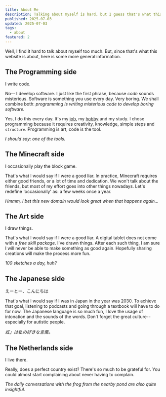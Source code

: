 ```yaml
---
title: About Me
description: Talking about myself is hard, but I guess that's what this website is for...
published: 2025-07-03
updated: 2025-07-03
tags:
  - about
featured: 2
---
```


Well, I find it hard to talk about myself too much.
But, since that's what this website is about,
here is some more general information.

## The Programming side

I write code.

No-- I develop software.
I just like the first phrase, because *code* sounds misterious.
Software is something you use every day. Very boring.
We shall combine both: *programming is writing misterious code to develop boring software.*

Yes, I do this every day. It's my [job](/img/job_application.jpg), my [hobby](https://github.com/thegatesdev) and my study.
I chose programming because it requires creativity, knowledge, simple steps and `structure`.
Programming is art, code is the tool.

*I should say: one of the tools.*

## The Minecraft side

I occasionally play the block game.

That's what I would say if I were a good liar.
In practice, Minecraft requires either good friends, or a lot of time and dedication.
We won't talk about the friends, but most of my effort goes into other things nowadays.
Let's redefine 'occasionally' as: a few weeks once a year.

*Hmmm, I bet this new domain would look great when that happens again...*

## The Art side

I draw things.

That's what I would say if I were a good liar.
A digital tablet does not come with a *free skill package*.
I've drawn things. After each such thing, I am sure I will never be able to make something as good again.
Hopefully sharing creations will make the process more fun.

*100 sketches a day, huh?*

## The Japanese side

えーとー、こんにちは

That's what I would say if I was in Japan in the year was 2030.
To achieve that goal, listening to podcasts and going through a textbook will have to do for now.
The Japanese language is so much fun, I love the usage of intonation and the sounds of the words.
Don't forget the great culture-- especially for autistic people.

*虹」は私の好きな言葉。*

## The Netherlands side

I live there.

Really, does a perfect country exist?
There's so much to be grateful for.
You could almost start complaining about never having to complain.

*The daily conversations with the frog from the nearby pond are also quite insightful.*
